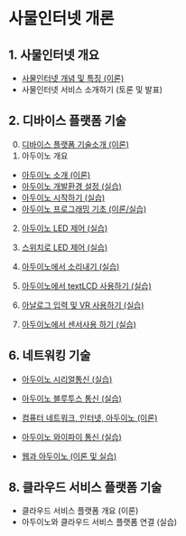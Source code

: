 # 사물인터넷 개론

## 1. 사물인터넷 개요
- [사물인터넷 개념 및 특징 (이론)](https://kwanulee.github.io/iot/docs/iot_overview/iot_concept.html)
- 사물인터넷 서비스 소개하기 (토론 및 발표)

## 2. 디바이스 플랫폼 기술 
0. [디바이스 플랫폼 기술소개 (이론)](https://kwanulee.github.io/iot/docs/device_platform/device_platform.html)
1. 아두이노 개요
  + [아두이노 소개 (이론)](https://kwanulee.github.io/iot/docs/starting_arduino/intro_arduino.html)
  + [아두이노 개발환경 설정 (실습)](https://kwanulee.github.io/iot/docs/starting_arduino/install_arduino_ide.html)
  + [아두이노 시작하기 (실습)](https://kwanulee.github.io/iot/docs/starting_arduino/start_arduino.html)
  + [아두이노 프로그래밍 기초 (이론/실습)](https://kwanulee.github.io/iot/docs/led_control/arduino_programming_basic.html)

2. [아두이노 LED 제어 (실습)](https://kwanulee.github.io/iot/docs/led_control/Arduino_LED_control.html)
3. [스위치로 LED 제어 (실습)](https://kwanulee.github.io/iot/docs/led_control/LED_control_with_switch.html)

4. [아두이노에서 소리내기 (실습)](https://kwanulee.github.io/iot/docs/sound_control/sound_control.html)
5. [아두이노에서 textLCD 사용하기 (실습)](https://kwanulee.github.io/iot/docs/text_lcd/text_lcd.html)

6. [아날로그 입력 및 VR 사용하기 (실습)](https://kwanulee.github.io/iot/docs/vr_input/vr_input.html)
7. [아두이노에서 센서사용 하기 (실습)](https://kwanulee.github.io/iot/docs/sensor/sensor.html)

<!--
- 아두이노로 모터 제어 (실습)
-->

## 6. 네트워킹 기술
- [아두이노 시리얼통신 (실습)](https://kwanulee.github.io/iot/docs/serial/serial.html)
- [아두이노 블루투스 통신 (실습)](https://kwanulee.github.io/iot/docs/bluetooth/bluetooth.html)

- [컴퓨터 네트워크, 인터넷, 아두이노 (이론)](https://kwanulee.github.io/iot/docs/internet/internet.html)
- [아두이노 와이파이 통신 (실습)](https://kwanulee.github.io/iot/docs/internet/internet.html#practice)
- [웹과 아두이노 (이론 및 실습)](https://kwanulee.github.io/iot/docs/internet/web_arduino.html)

## 8. 클라우드 서비스 플랫폼 기술 
- 클라우드 서비스 플랫폼 개요 (이론)
- 아두이노와 클라우드 서비스 플랫폼 연결 (실습)

<!--
- 아두이노, 앱인벤터, 클라우드 서비스 플랫폼 연동 (실습)

## 10. 사물인터넷 서비스 설계 프로젝트
- 서비스 개발 프로세스 (이론)
- 아이디어 도출 및 서비스 설계 (실습)
- 사물인터넷 서비스 설계 기획안 발표 (발표)
-->
